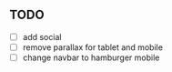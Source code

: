 ## TODO

- [ ] add social
- [ ] remove parallax for tablet and mobile
- [ ] change navbar to hamburger mobile